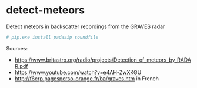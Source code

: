 # detect-meteors
Detect meteors in backscatter recordings from the GRAVES radar

```bash
# pip.exe install padasip soundfile
```

Sources:
* https://www.britastro.org/radio/projects/Detection_of_meteors_by_RADAR.pdf
* https://www.youtube.com/watch?v=e4AH-ZwXKGU
* http://f6crp.pagesperso-orange.fr/ba/graves.htm in French